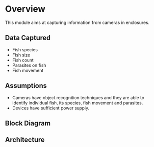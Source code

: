 # Overview
This module aims at capturing information from cameras in enclosures. 

## Data Captured
- Fish species
- Fish size
- Fish count
- Parasites on fish
- Fish movement

## Assumptions
- Cameras have object recognition techniques and they are able to identify individual fish, its species, fish movement and parasites.
- Devices have sufficient power supply.
  
## Block Diagram

## Architecture
